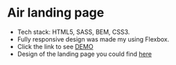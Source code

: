 # Air landing page
- Tech stack: HTML5, SASS, BEM, CSS3.
- Fully responsive design was made my using Flexbox.
- Click the link to see [DEMO](https://leel-DE.github.io/layout_dia/)
- Design of the landing page you could find [here](https://www.figma.com/file/vhfzZ7SqWGkMGd5iCDdBCy/Air-(formerly-Dia)?node-id=0%3A1)
